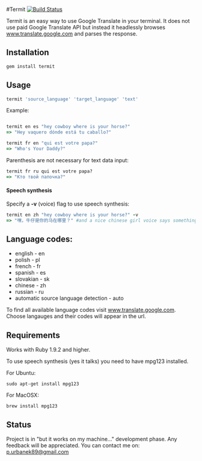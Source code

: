#Termit [![Build Status](https://travis-ci.org/pawurb/termit.png)](https://travis-ci.org/pawurb/termit)


Termit is an easy way to use Google Translate in your terminal. It does not use paid Google Translate API but instead it headlessly browses www.translate.google.com and parses the response.

## Installation
```ruby
gem install termit
```

## Usage
```ruby
termit 'source_language' 'target_language' 'text'
```

Example:

```ruby

termit en es "hey cowboy where is your horse?"
=> "Hey vaquero dónde está tu caballo?"

termit fr en "qui est votre papa?"
=> "Who's Your Daddy?"
```

Parenthesis are not necessary for text data input:
```ruby
termit fr ru qui est votre papa?
=> "Кто твой папочка?"
```
#### Speech synthesis

Specify a **-v** (voice) flag to use speech synthesis:
``` ruby
termit en zh "hey cowboy where is your horse?" -v
=> "嘿，牛仔是你的马在哪里？" #and a nice chinese girl voice says something about a horse
```

## Language codes:
* english - en
* polish - pl
* french - fr
* spanish - es
* slovakian - sk
* chinese - zh
* russian - ru
* automatic source language detection - auto

To find all available language codes visit www.translate.google.com. Choose langauges and their codes will appear in the url.

## Requirements

Works with Ruby 1.9.2 and higher.

To use speech synthesis (yes it talks) you need to have mpg123 installed.

For Ubuntu:

    sudo apt-get install mpg123

For MacOSX:

    brew install mpg123

## Status

Project is in "but it works on my machine..." development phase. Any feedback will be appreciated. You can contact me on: p.urbanek89@gmail.com











